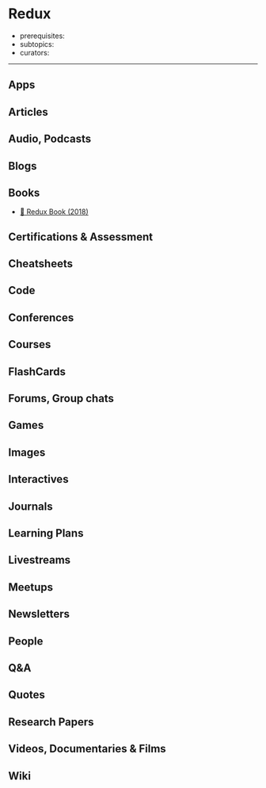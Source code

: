 # Redux

- prerequisites:
- subtopics:
- curators:

------

## Apps

## Articles

## Audio, Podcasts

## Blogs

## Books

- [📖 Redux Book (2018)](https://read.reduxbook.com/)


## Certifications & Assessment

## Cheatsheets

## Code

## Conferences

## Courses

## FlashCards

## Forums, Group chats

## Games

## Images

## Interactives

## Journals

## Learning Plans

## Livestreams

## Meetups

## Newsletters

## People

## Q&A

## Quotes

## Research Papers

## Videos, Documentaries & Films

## Wiki
